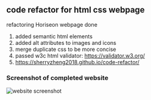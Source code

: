 ## code refactor for html css webpage
refactoring Horiseon webpage done

1. added semantic html elements
2. added alt attributes to images and icons
3. merge duplicate css to be more concise
4. passed w3c html validator: https://validator.w3.org/
5. https://sherryzheng2018.github.io/code-refactor/

### Screenshot of completed website
![website screenshot](code-refactor-HW1.png)
